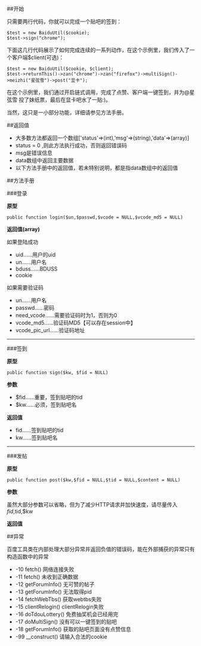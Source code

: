 ##开始

只需要两行代码，你就可以完成一个贴吧的签到：

    $test = new BaiduUtil($cookie);
	$test->sign("chrome");

下面这几行代码展示了如何完成连续的一系列动作，在这个示例里，我们传入了一个客户端$client(可选)：

	$test = new BaiduUtil($cookie, $client);
	$test->returnThis()->zan("chrome")->zan("firefox")->multiSign()->meizhi("星弦雪")->post("显卡");

在这个示例里，我们通过开启链式调用，完成了点赞、客户端一键签到，并为@星弦雪 投了妹纸票，最后在显卡吧水了一贴:)。

当然，这只是一小部分功能，详细请参见方法手册。

##返回值

- 大多数方法都返回一个数组['status'=>(int),'msg'=>(string),'data'=>(array)]
- status = 0 ,则此方法执行成功，否则返回错误码
- msg是错误信息
- data数组中返回主要数据
- 以下方法手册中的返回值，若未特别说明，都是指data数组中的返回值

##方法手册

###登录

**原型**

	public function login($un,$passwd,$vcode = NULL,$vcode_md5 = NULL)

**返回值(array)**

如果登陆成功

- uid……用户的uid
- un……用户名
- bduss……BDUSS
- cookie

如果需要验证码

- un……用户名
- passwd……密码
- need_vcode……需要验证码时为1，否则为0
- vcode_md5……验证码MD5【可以存在session中】
- vcode_pic_url……验证码地址

----------

###签到

**原型**

	public function sign($kw, $fid = NULL)

**参数**

- $fid……重要，签到贴吧的tid
- $kw……必须，签到贴吧名

**返回值**

- fid……签到贴吧的tid
- kw……签到贴吧名

----------

###发帖

**原型**

	public function post($kw,$fid = NULL,$tid = NULL,$content = NULL)

**参数**

虽然大部分参数可以省略，但为了减少HTTP请求并加快速度，请尽量传入$fid,$tid,$kw

**返回值**

##异常

百度工具类在内部处理大部分异常并返回负值的错误码，能在外部捕获的异常只有构造函数中的异常

- -10 fetch() 网络连接失败
- -11 fetch() 未收到正确数据
- -12 getForumInfo() 无可赞的帖子
- -13 getForumInfo() 无法取得pid
- -14 fetchWebTbs() 获取webtbs失败
- -15 clientRelogin() clientRelogin失败
- -16 doTdouLottery() 免费抽奖机会已经用完 
- -17 doMultiSign() 没有可以一键签到的贴吧
- -18 getForumInfo() 获取的贴吧页面没有点赞信息
- -99 __construct() 请输入合法的cookie
